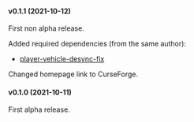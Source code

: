 #### v0.1.1 (2021-10-12)

First non alpha release.

Added required dependencies (from the same author):

* [player-vehicle-desync-fix](https://www.curseforge.com/minecraft/mc-mods/player-vehicle-desync-fix)

Changed homepage link to CurseForge.

#### v0.1.0 (2021-10-11)

First alpha release.
